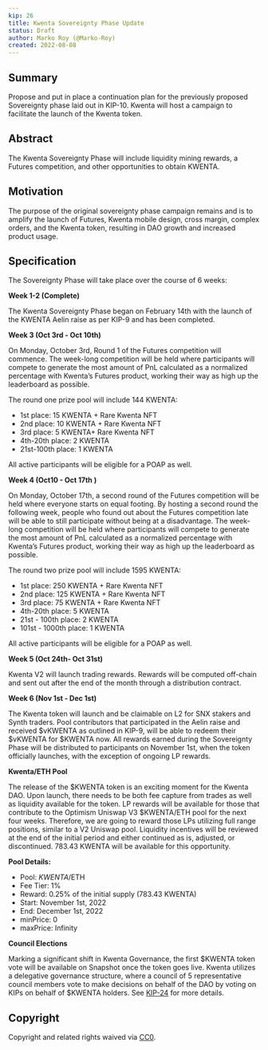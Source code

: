 ```yaml
---
kip: 26
title: Kwenta Sovereignty Phase Update
status: Draft
author: Marko Roy (@Marko-Roy)
created: 2022-08-08
---
```

## Summary

Propose and put in place a continuation plan for the previously proposed Sovereignty phase laid out in KIP-10. Kwenta will host a campaign to facilitate the launch of the Kwenta token.

## Abstract

The Kwenta Sovereignty Phase will include liquidity mining rewards, a Futures competition, and other opportunities to obtain KWENTA.

## Motivation

The purpose of the original sovereignty phase campaign remains and is to amplify the launch of Futures, Kwenta mobile design, cross margin, complex orders, and the Kwenta token, resulting in DAO growth and increased product usage.

## Specification

The Sovereignty Phase will take place over the course of 6 weeks:

**Week 1-2 (Complete)**

The Kwenta Sovereignty Phase began on February 14th with the launch of the KWENTA Aelin raise as per KIP-9 and has been completed.

**Week 3 (Oct 3rd -  Oct 10th)**

On Monday, October 3rd, Round 1 of the Futures competition will commence. The week-long competition will be held where participants will compete to generate the most amount of PnL calculated as a normalized percentage with Kwenta’s Futures product, working their way as high up the leaderboard as possible.

The round one prize pool will include 144 KWENTA:
* 1st place: 15 KWENTA + Rare Kwenta NFT
* 2nd place: 10 KWENTA + Rare Kwenta NFT
* 3rd place: 5 KWENTA+ Rare Kwenta NFT
* 4th-20th place: 2 KWENTA
* 21st-100th place: 1 KWENTA

All active participants will be eligible for a POAP as well.

**Week 4 (Oct10 - Oct 17th )**

On Monday, October 17th, a second round of the Futures competition will be held where everyone starts on equal footing. By hosting a second round the following week, people who found out about the Futures competition late will be able to still participate without being at a disadvantage. The week-long competition will be held where participants will compete to generate the most amount of PnL calculated as a normalized percentage with Kwenta’s Futures product, working their way as high up the leaderboard as possible.

The round two prize pool will include 1595 KWENTA:
* 1st place: 250 KWENTA + Rare Kwenta NFT
* 2nd place: 125 KWENTA + Rare Kwenta NFT
* 3rd place: 75 KWENTA + Rare Kwenta NFT
* 4th-20th place: 5 KWENTA
* 21st - 100th place: 2 KWENTA
* 101st - 1000th place: 1 KWENTA

All active participants will be eligible for a POAP as well.

**Week 5 (Oct 24th- Oct 31st)**

Kwenta V2 will launch trading rewards. Rewards will be computed off-chain and sent out after the end of the month through a distribution contract.

**Week 6 (Nov 1st - Dec 1st)**

The Kwenta token will launch and be claimable on L2 for SNX stakers and Synth traders. Pool contributors that participated in the Aelin raise and received $vKWENTA as outlined in KIP-9, will be able to redeem their $vKWENTA for $KWENTA now. All rewards earned during the Sovereignty Phase will be distributed to participants on November 1st, when the token officially launches, with the exception of ongoing LP rewards.

**Kwenta/ETH Pool**

The release of the $KWENTA token is an exciting moment for the Kwenta DAO. Upon launch, there needs to be both fee capture from trades as well as liquidity available for the token. LP rewards will be available for those that contribute to the Optimism Uniswap V3 $KWENTA/ETH pool for the next four weeks. Therefore, we are going to reward those LPs utilizing full range positions, similar to a V2 Uniswap pool. Liquidity incentives will be reviewed at the end of the initial period and either continued as is, adjusted, or discontinued. 783.43 KWENTA will be available for this opportunity.

**Pool Details:**

* Pool: $KWENTA/$ETH
* Fee Tier: 1%
* Reward: 0.25% of the initial supply (783.43 KWENTA)
* Start: November 1st, 2022
* End: December 1st, 2022
* minPrice: 0
* maxPrice: Infinity

**Council Elections**

Marking a significant shift in Kwenta Governance, the first $KWENTA token vote will be available on Snapshot once the token goes live. Kwenta utilizes a delegative governance structure, where a council of 5 representative council members vote to make decisions on behalf of the DAO by voting on KIPs on behalf of $KWENTA holders. See [KIP-24](https://kips.kwenta.io/kips/kip-24/) for more details.


## Copyright

Copyright and related rights waived via [CC0](https://creativecommons.org/publicdomain/zero/1.0/).
